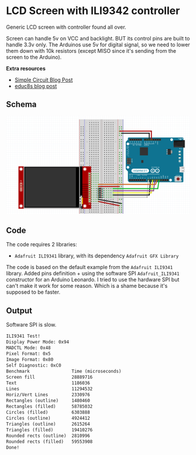 # LCD Screen with ILI9342 controller

Generic LCD screen with controller found all over.

Screen can handle 5v on VCC and backlight. BUT its control pins are built to handle 3.3v only. The Arduinos use 5v for digital signal, so we need to lower them down with 10k resistors (except MISO since it's sending from the screen to the Arduino).

**Extra resources**
* [Simple Circuit Blog Post](https://simple-circuit.com/interfacing-arduino-ili9341-tft-display/)
* [educ8s blog post](https://educ8s.tv/arduino-2-8-ili9341-tutorial/)

## Schema

![Schema](schema.png)

## Code

The code requires 2 libraries:
* `Adafruit ILI9341` library, with its dependency `Adafruit GFX Library`

The code is based on the default example from the `Adafruit ILI9341` library. Added pins definition + using the software SPI `Adafruit_ILI9341` constructor for an Arduino Leonardo. I tried to use the hardware SPI but can't make it work for some reason. Which is a shame because it's supposed to be faster.

## Output

Software SPI is slow.

```
ILI9341 Test!
Display Power Mode: 0x94
MADCTL Mode: 0x48
Pixel Format: 0x5
Image Format: 0x80
Self Diagnostic: 0xC0
Benchmark                Time (microseconds)
Screen fill              28889716
Text                     1186036
Lines                    11294532
Horiz/Vert Lines         2330976
Rectangles (outline)     1480460
Rectangles (filled)      58785032
Circles (filled)         6303888
Circles (outline)        4924412
Triangles (outline)      2615264
Triangles (filled)       19410276
Rounded rects (outline)  2810996
Rounded rects (filled)   59553908
Done!
```